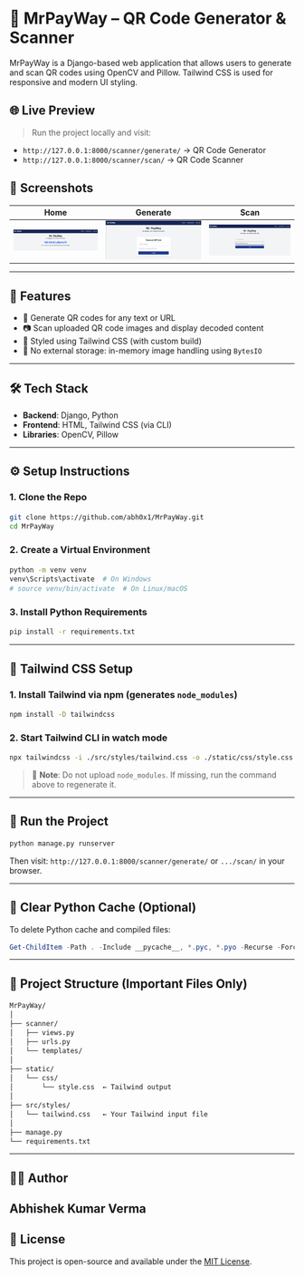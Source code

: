 
# 🚀 MrPayWay – QR Code Generator & Scanner

MrPayWay is a Django-based web application that allows users to generate and scan QR codes using OpenCV and Pillow. Tailwind CSS is used for responsive and modern UI styling.

## 🌐 Live Preview

> Run the project locally and visit:
- `http://127.0.0.1:8000/scanner/generate/` → QR Code Generator  
- `http://127.0.0.1:8000/scanner/scan/` → QR Code Scanner  

## 📸 Screenshots

| Home | Generate | Scan |
|------|----------|------|
| ![home](screenshots/home.png) | ![generate](screenshots/generate.png) | ![scan](screenshots/scan.png) |

---

## 🧰 Features

- 🔐 Generate QR codes for any text or URL
- 📷 Scan uploaded QR code images and display decoded content
- 🎨 Styled using Tailwind CSS (with custom build)
- 📁 No external storage: in-memory image handling using `BytesIO`

---

## 🛠️ Tech Stack

- **Backend**: Django, Python
- **Frontend**: HTML, Tailwind CSS (via CLI)
- **Libraries**: OpenCV, Pillow

---

## ⚙️ Setup Instructions

### 1. Clone the Repo

```bash
git clone https://github.com/abh0x1/MrPayWay.git
cd MrPayWay
````

### 2. Create a Virtual Environment

```bash
python -m venv venv
venv\Scripts\activate  # On Windows
# source venv/bin/activate  # On Linux/macOS
```

### 3. Install Python Requirements

```bash
pip install -r requirements.txt
```

---

## 🎨 Tailwind CSS Setup

### 1. Install Tailwind via npm (generates `node_modules`)

```bash
npm install -D tailwindcss
```

### 2. Start Tailwind CLI in watch mode

```bash
npx tailwindcss -i ./src/styles/tailwind.css -o ./static/css/style.css --watch
```

> 📝 **Note**: Do not upload `node_modules`. If missing, run the command above to regenerate it.

---

## 🚀 Run the Project

```bash
python manage.py runserver
```

Then visit: `http://127.0.0.1:8000/scanner/generate/` or `.../scan/` in your browser.

---

## 🧹 Clear Python Cache (Optional)

To delete Python cache and compiled files:

```powershell
Get-ChildItem -Path . -Include __pycache__, *.pyc, *.pyo -Recurse -Force | Remove-Item -Recurse -Force
```

---

## 📂 Project Structure (Important Files Only)

```
MrPayWay/
│
├── scanner/
│   ├── views.py
│   ├── urls.py
│   └── templates/
│
├── static/
│   └── css/
│       └── style.css  ← Tailwind output
│
├── src/styles/
│   └── tailwind.css   ← Your Tailwind input file
│
├── manage.py
└── requirements.txt
```

---

## 🙋‍♂️ Author

**Abhishek Kumar Verma**
---

## 📜 License

This project is open-source and available under the [MIT License](LICENSE).


